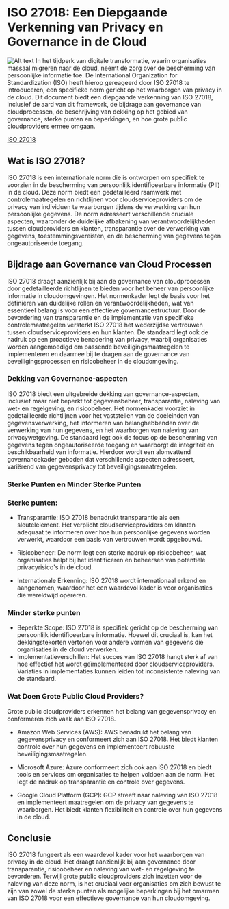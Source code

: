 # ISO 27018: Een Diepgaande Verkenning van Privacy en Governance in de Cloud
![Alt text](image-1.png)
In het tijdperk van digitale transformatie, waarin organisaties massaal migreren naar de cloud, neemt de zorg over de bescherming van persoonlijke informatie toe. De International Organization for Standardization (ISO) heeft hierop gereageerd door ISO 27018 te introduceren, een specifieke norm gericht op het waarborgen van privacy in de cloud. Dit document biedt een diepgaande verkenning van ISO 27018, inclusief de aard van dit framework, de bijdrage aan governance van cloudprocessen, de beschrijving van dekking op het gebied van governance, sterke punten en beperkingen, en hoe grote public cloudproviders ermee omgaan.

[ISO 27018](https://www.youtube.com/watch?v=pndCZT36EMw)

## Wat is ISO 27018?

ISO 27018 is een internationale norm die is ontworpen om specifiek te voorzien in de bescherming van persoonlijk identificeerbare informatie (PII) in de cloud. Deze norm biedt een gedetailleerd raamwerk met controlemaatregelen en richtlijnen voor cloudserviceproviders om de privacy van individuen te waarborgen tijdens de verwerking van hun persoonlijke gegevens. De norm adresseert verschillende cruciale aspecten, waaronder de duidelijke afbakening van verantwoordelijkheden tussen cloudproviders en klanten, transparantie over de verwerking van gegevens, toestemmingsvereisten, en de bescherming van gegevens tegen ongeautoriseerde toegang.

## Bijdrage aan Governance van Cloud Processen

ISO 27018 draagt aanzienlijk bij aan de governance van cloudprocessen door gedetailleerde richtlijnen te bieden voor het beheer van persoonlijke informatie in cloudomgevingen. Het normenkader legt de basis voor het definiëren van duidelijke rollen en verantwoordelijkheden, wat van essentieel belang is voor een effectieve governancestructuur. Door de bevordering van transparantie en de implementatie van specifieke controlemaatregelen versterkt ISO 27018 het wederzijdse vertrouwen tussen cloudserviceproviders en hun klanten. De standaard legt ook de nadruk op een proactieve benadering van privacy, waarbij organisaties worden aangemoedigd om passende beveiligingsmaatregelen te implementeren en daarmee bij te dragen aan de governance van beveiligingsprocessen en risicobeheer in de cloudomgeving.

### Dekking van Governance-aspecten

ISO 27018 biedt een uitgebreide dekking van governance-aspecten, inclusief maar niet beperkt tot gegevensbeheer, transparantie, naleving van wet- en regelgeving, en risicobeheer. Het normenkader voorziet in gedetailleerde richtlijnen voor het vaststellen van de doeleinden van gegevensverwerking, het informeren van belanghebbenden over de verwerking van hun gegevens, en het waarborgen van naleving van privacywetgeving. De standaard legt ook de focus op de bescherming van gegevens tegen ongeautoriseerde toegang en waarborgt de integriteit en beschikbaarheid van informatie. Hierdoor wordt een alomvattend governancekader geboden dat verschillende aspecten adresseert, variërend van gegevensprivacy tot beveiligingsmaatregelen.

### Sterke Punten en Minder Sterke Punten
### Sterke punten:
- Transparantie: ISO 27018 benadrukt transparantie als een sleutelelement. Het verplicht cloudserviceproviders om klanten adequaat te informeren over hoe hun persoonlijke gegevens worden verwerkt, waardoor een basis van vertrouwen wordt opgebouwd.

- Risicobeheer: De norm legt een sterke nadruk op risicobeheer, wat organisaties helpt bij het identificeren en beheersen van potentiële privacyrisico's in de cloud.

- Internationale Erkenning: ISO 27018 wordt internationaal erkend en aangenomen, waardoor het een waardevol kader is voor organisaties die wereldwijd opereren.

### Minder sterke punten
- Beperkte Scope: ISO 27018 is specifiek gericht op de bescherming van persoonlijk identificeerbare informatie. Hoewel dit cruciaal is, kan het dekkingstekorten vertonen voor andere vormen van gegevens die organisaties in de cloud verwerken.
- Implementatieverschillen: Het succes van ISO 27018 hangt sterk af van hoe effectief het wordt geïmplementeerd door cloudserviceproviders. Variaties in implementaties kunnen leiden tot inconsistente naleving van de standaard.

### Wat Doen Grote Public Cloud Providers?
Grote public cloudproviders erkennen het belang van gegevensprivacy en conformeren zich vaak aan ISO 27018.
- Amazon Web Services (AWS): AWS benadrukt het belang van gegevensprivacy en conformeert zich aan ISO 27018. Het biedt klanten controle over hun gegevens en implementeert robuuste beveiligingsmaatregelen.

- Microsoft Azure: Azure conformeert zich ook aan ISO 27018 en biedt tools en services om organisaties te helpen voldoen aan de norm. Het legt de nadruk op transparantie en controle over gegevens.

- Google Cloud Platform (GCP): GCP streeft naar naleving van ISO 27018 en implementeert maatregelen om de privacy van gegevens te waarborgen. Het biedt klanten flexibiliteit en controle over hun gegevens in de cloud.

## Conclusie

ISO 27018 fungeert als een waardevol kader voor het waarborgen van privacy in de cloud. Het draagt aanzienlijk bij aan governance door transparantie, risicobeheer en naleving van wet- en regelgeving te bevorderen. Terwijl grote public cloudproviders zich inzetten voor de naleving van deze norm, is het cruciaal voor organisaties om zich bewust te zijn van zowel de sterke punten als mogelijke beperkingen bij het omarmen van ISO 27018 voor een effectieve governance van hun cloudomgeving.
